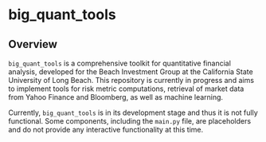 # big_quant_tools

## Overview

`big_quant_tools` is a comprehensive toolkit for quantitative financial analysis, developed for the Beach Investment Group at the California State University of Long Beach. This repository is currently in progress 
and aims to implement tools for risk metric computations, retrieval of market data from Yahoo Finance and Bloomberg, as well as machine learning.

Currently, `big_quant_tools` is in its development stage and thus it is not fully functional. Some components, including the `main.py` file, are placeholders and do not provide any interactive functionality at this time.
